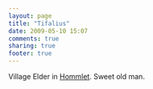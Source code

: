 ```yaml
---
layout: page
title: "Tifalius"
date: 2009-05-10 15:07
comments: true
sharing: true
footer: true
---
```

Village Elder in [Hommlet](/places/hommlet.html). Sweet old man.